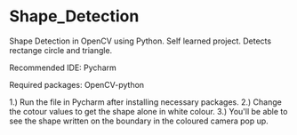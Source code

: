# Shape_Detection
Shape Detection in OpenCV using Python.
Self learned project.
Detects rectange circle and triangle.

Recommended IDE:
Pycharm

Required packages:
OpenCV-python

1.) Run the file in Pycharm after installing necessary packages.
2.) Change the cotour values to get the shape alone in white colour.
3.) You'll be able to see the shape written on the boundary in the coloured camera pop up.
